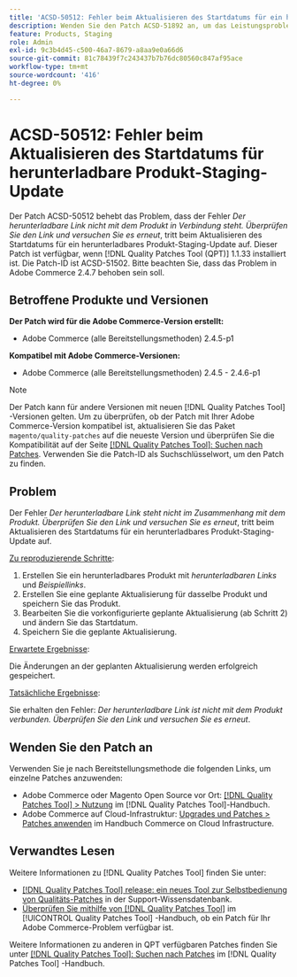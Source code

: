 ```yaml
---
title: 'ACSD-50512: Fehler beim Aktualisieren des Startdatums für ein herunterladbares Produkt-Staging-Update'
description: Wenden Sie den Patch ACSD-51892 an, um das Leistungsproblem von Adobe Commerce zu beheben, bei dem der Fehler *Der herunterladbare Link ist nicht mit dem Produkt verknüpft ist. Überprüfen Sie den Link und versuchen Sie es erneut*, tritt auf, wenn das Startdatum für ein herunterladbares Produkt-Staging-Update aktualisiert wird.
feature: Products, Staging
role: Admin
exl-id: 9c3b4d45-c500-46a7-8679-a8aa9e0a66d6
source-git-commit: 81c78439f7c243437b7b76dc80560c847af95ace
workflow-type: tm+mt
source-wordcount: '416'
ht-degree: 0%

---
```


# ACSD-50512: Fehler beim Aktualisieren des Startdatums für herunterladbare Produkt-Staging-Update

Der Patch ACSD-50512 behebt das Problem, dass der Fehler *Der herunterladbare Link nicht mit dem Produkt in Verbindung steht. Überprüfen Sie den Link und versuchen Sie es erneut*, tritt beim Aktualisieren des Startdatums für ein herunterladbares Produkt-Staging-Update auf. Dieser Patch ist verfügbar, wenn [!DNL Quality Patches Tool (QPT)] 1.1.33 installiert ist. Die Patch-ID ist ACSD-51502. Bitte beachten Sie, dass das Problem in Adobe Commerce 2.4.7 behoben sein soll.

## Betroffene Produkte und Versionen

**Der Patch wird für die Adobe Commerce-Version erstellt:**

* Adobe Commerce (alle Bereitstellungsmethoden) 2.4.5-p1

**Kompatibel mit Adobe Commerce-Versionen:**

* Adobe Commerce (alle Bereitstellungsmethoden) 2.4.5 - 2.4.6-p1

>[!NOTE]
>
>Der Patch kann für andere Versionen mit neuen [!DNL Quality Patches Tool] -Versionen gelten. Um zu überprüfen, ob der Patch mit Ihrer Adobe Commerce-Version kompatibel ist, aktualisieren Sie das Paket `magento/quality-patches` auf die neueste Version und überprüfen Sie die Kompatibilität auf der Seite [[!DNL Quality Patches Tool]: Suchen nach Patches](https://experienceleague.adobe.com/tools/commerce-quality-patches/index.html). Verwenden Sie die Patch-ID als Suchschlüsselwort, um den Patch zu finden.

## Problem

Der Fehler *Der herunterladbare Link steht nicht im Zusammenhang mit dem Produkt. Überprüfen Sie den Link und versuchen Sie es erneut*, tritt beim Aktualisieren des Startdatums für ein herunterladbares Produkt-Staging-Update auf.

<u>Zu reproduzierende Schritte</u>:

1. Erstellen Sie ein herunterladbares Produkt mit *herunterladbaren Links* und *Beispiellinks*.
1. Erstellen Sie eine geplante Aktualisierung für dasselbe Produkt und speichern Sie das Produkt.
1. Bearbeiten Sie die vorkonfigurierte geplante Aktualisierung (ab Schritt 2) und ändern Sie das Startdatum.
1. Speichern Sie die geplante Aktualisierung.

<u>Erwartete Ergebnisse</u>:

Die Änderungen an der geplanten Aktualisierung werden erfolgreich gespeichert.

<u>Tatsächliche Ergebnisse</u>:

Sie erhalten den Fehler: *Der herunterladbare Link ist nicht mit dem Produkt verbunden. Überprüfen Sie den Link und versuchen Sie es erneut*.

## Wenden Sie den Patch an

Verwenden Sie je nach Bereitstellungsmethode die folgenden Links, um einzelne Patches anzuwenden:

* Adobe Commerce oder Magento Open Source vor Ort: [[!DNL Quality Patches Tool] > Nutzung](/help/tools/quality-patches-tool/usage.md) im [!DNL Quality Patches Tool]-Handbuch.
* Adobe Commerce auf Cloud-Infrastruktur: [Upgrades und Patches > Patches anwenden](https://experienceleague.adobe.com/docs/commerce-cloud-service/user-guide/develop/upgrade/apply-patches.html) im Handbuch Commerce on Cloud Infrastructure.

## Verwandtes Lesen

Weitere Informationen zu [!DNL Quality Patches Tool] finden Sie unter:

* [[!DNL Quality Patches Tool] release: ein neues Tool zur Selbstbedienung von Qualitäts-Patches](https://experienceleague.adobe.com/en/docs/commerce-knowledge-base/kb/announcements/commerce-announcements/magento-quality-patches-released-new-tool-to-self-serve-quality-patches) in der Support-Wissensdatenbank.
* [Überprüfen Sie mithilfe von  [!DNL Quality Patches Tool]](/help/tools/quality-patches-tool/patches-available-in-qpt/check-patch-for-magento-issue-with-magento-quality-patches.md) im [!UICONTROL Quality Patches Tool] -Handbuch, ob ein Patch für Ihr Adobe Commerce-Problem verfügbar ist.


Weitere Informationen zu anderen in QPT verfügbaren Patches finden Sie unter [[!DNL Quality Patches Tool]: Suchen nach Patches](https://experienceleague.adobe.com/tools/commerce-quality-patches/index.html) im [!DNL Quality Patches Tool] -Handbuch.
